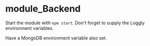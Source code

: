 # module_Backend

Start the module with ```npm start```. Don't forget to supply the Loggly
environment variables.

Have a MongoDB environment variable also set.
